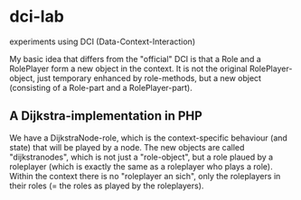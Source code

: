 dci-lab
=======

experiments using DCI (Data-Context-Interaction)

My basic idea that differs from the "official" DCI is that a Role and a RolePlayer form a new object in the context.
It is not the original RolePlayer-object, just temporary enhanced by role-methods, but a new object (consisting of a
Role-part and a RolePlayer-part).

A Dijkstra-implementation in PHP
--------------------------------
We have a DijkstraNode-role, which is the context-specific behaviour (and state) that will be played by a node.
The new objects are called "dijkstranodes", which is not just a "role-object", but a role plaued by a roleplayer
(which is exactly the same as a roleplayer who plays a role). Within the context there is no "roleplayer an sich",
only the roleplayers in their roles (= the roles as played by the roleplayers).